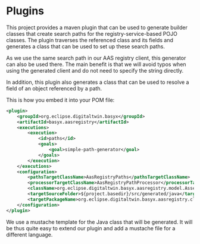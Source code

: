# Plugins

This project provides a maven plugin that can be used to generate builder classes that create search paths for the registry-service-based POJO classes. The plugin traverses the referenced class and its fields and generates a class that can be used to set up these search paths.

As we use the same search path in our AAS registry client, this generator can also be used there. The main benefit is that we will avoid typos when using the generated client and do not need to specify the string directly. 

In addition, this plugin also generates a class that can be used to resolve a field of an object referenced by a path.

This is how you embed it into your POM file:

``` xml 
<plugin>
	<groupId>org.eclipse.digitaltwin.basyx</groupId>
	<artifactId>basyx.aasregistry</artifactId>
	<executions>
		<execution>
			<id>paths</id>
			<goals>
				<goal>simple-path-generator</goal>
			</goals>
		</execution>
	</executions>
	<configuration>
		<pathsTargetClassName>AasRegistryPaths</pathsTargetClassName>
		<processorTargetClassName>AasRegistryPathProcessor</processorTargetClassName>
		<className>org.eclipse.digitaltwin.basyx.aasregistry.model.AssetAdministrationShellDescriptor</className>
		<targetSourceFolder>${project.basedir}/src/generated/java</targetSourceFolder>
		<targetPackageName>org.eclipse.digitaltwin.basyx.aasregistry.client.api</targetPackageName>
	</configuration>
</plugin>
```

We use a mustache template for the Java class that will be generated. It will be thus quite easy to extend our plugin and add a mustache file for a different language.